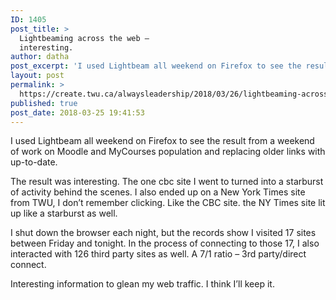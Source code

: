 ```yaml
---
ID: 1405
post_title: >
  Lightbeaming across the web –
  interesting.
author: datha
post_excerpt: 'I used Lightbeam all weekend on Firefox to see the result from a weekend of work on Moodle and MyCourses population and replacing older links with up-to-date. The result was interesting. The one cbc site I went to turned into a starburst of activity behind the scenes. I also ended up on a New York &hellip; <p><a href="https://create.twu.ca/alwaysleadership/2018/03/26/lightbeaming-across-the-web-interesting/">Continue reading<span> "Lightbeaming across the web &ndash; interesting."</span></a></p>'
layout: post
permalink: >
  https://create.twu.ca/alwaysleadership/2018/03/26/lightbeaming-across-the-web-interesting/
published: true
post_date: 2018-03-25 19:41:53
---
```

I used Lightbeam all weekend on Firefox to see the result from a weekend of work on Moodle and MyCourses population and replacing older links with up-to-date.

The result was interesting. The one cbc site I went to turned into a starburst of activity behind the scenes. I also ended up on a New York Times site from TWU, I don&#8217;t remember clicking. Like the CBC site. the NY Times site lit up like a starburst as well.

I shut down the browser each night, but the records show I visited 17 sites between Friday and tonight. In the process of connecting to those 17, I also interacted with 126 third party sites as well. A 7/1 ratio &#8211; 3rd party/direct connect.

Interesting information to glean my web traffic. I think I&#8217;ll keep it.

&nbsp;